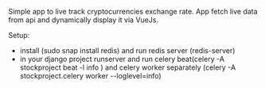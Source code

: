 Simple app to live track cryptocurrencies exchange rate.
App fetch live data from api and dynamically display it via VueJs.

Setup:
- install (sudo snap install redis) and run redis server (redis-server)
- in your django project runserver and run celery beat(celery -A stockproject beat -l info
) and celery worker separately (celery -A stockproject.celery worker --loglevel=info)

